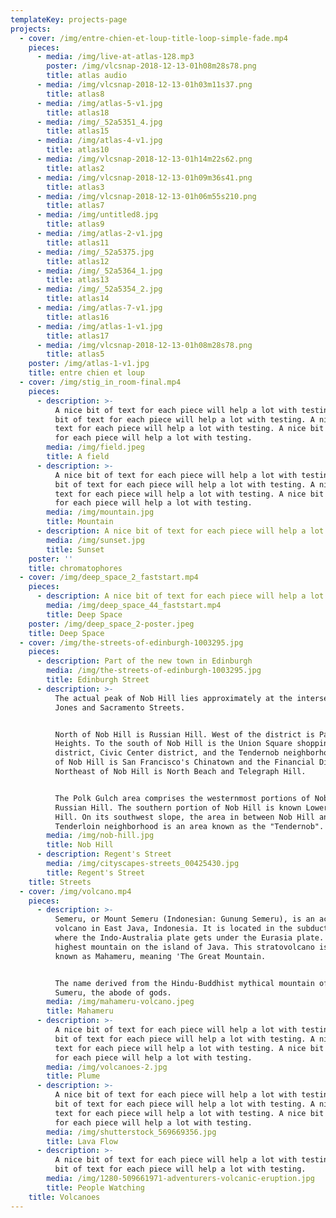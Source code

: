 ```yaml
---
templateKey: projects-page
projects:
  - cover: /img/entre-chien-et-loup-title-loop-simple-fade.mp4
    pieces:
      - media: /img/live-at-atlas-128.mp3
        poster: /img/vlcsnap-2018-12-13-01h08m28s78.png
        title: atlas audio
      - media: /img/vlcsnap-2018-12-13-01h03m11s37.png
        title: atlas8
      - media: /img/atlas-5-v1.jpg
        title: atlas18
      - media: /img/_52a5351_4.jpg
        title: atlas15
      - media: /img/atlas-4-v1.jpg
        title: atlas10
      - media: /img/vlcsnap-2018-12-13-01h14m22s62.png
        title: atlas2
      - media: /img/vlcsnap-2018-12-13-01h09m36s41.png
        title: atlas3
      - media: /img/vlcsnap-2018-12-13-01h06m55s210.png
        title: atlas7
      - media: /img/untitled8.jpg
        title: atlas9
      - media: /img/atlas-2-v1.jpg
        title: atlas11
      - media: /img/_52a5375.jpg
        title: atlas12
      - media: /img/_52a5364_1.jpg
        title: atlas13
      - media: /img/_52a5354_2.jpg
        title: atlas14
      - media: /img/atlas-7-v1.jpg
        title: atlas16
      - media: /img/atlas-1-v1.jpg
        title: atlas17
      - media: /img/vlcsnap-2018-12-13-01h08m28s78.png
        title: atlas5
    poster: /img/atlas-1-v1.jpg
    title: entre chien et loup
  - cover: /img/stig_in_room-final.mp4
    pieces:
      - description: >-
          A nice bit of text for each piece will help a lot with testing. A nice
          bit of text for each piece will help a lot with testing. A nice bit of
          text for each piece will help a lot with testing. A nice bit of text
          for each piece will help a lot with testing.
        media: /img/field.jpeg
        title: A field
      - description: >-
          A nice bit of text for each piece will help a lot with testing. A nice
          bit of text for each piece will help a lot with testing. A nice bit of
          text for each piece will help a lot with testing. A nice bit of text
          for each piece will help a lot with testing.
        media: /img/mountain.jpg
        title: Mountain
      - description: A nice bit of text for each piece will help a lot with testing.
        media: /img/sunset.jpg
        title: Sunset
    poster: ''
    title: chromatophores
  - cover: /img/deep_space_2_faststart.mp4
    pieces:
      - description: A nice bit of text for each piece will help a lot with testing.
        media: /img/deep_space_44_faststart.mp4
        title: Deep Space
    poster: /img/deep_space_2-poster.jpeg
    title: Deep Space
  - cover: /img/the-streets-of-edinburgh-1003295.jpg
    pieces:
      - description: Part of the new town in Edinburgh
        media: /img/the-streets-of-edinburgh-1003295.jpg
        title: Edinburgh Street
      - description: >-
          The actual peak of Nob Hill lies approximately at the intersection of
          Jones and Sacramento Streets.


          North of Nob Hill is Russian Hill. West of the district is Pacific
          Heights. To the south of Nob Hill is the Union Square shopping
          district, Civic Center district, and the Tendernob neighborhood. East
          of Nob Hill is San Francisco's Chinatown and the Financial District.
          Northeast of Nob Hill is North Beach and Telegraph Hill.


          The Polk Gulch area comprises the westernmost portions of Nob Hill and
          Russian Hill. The southern portion of Nob Hill is known Lower Nob
          Hill. On its southwest slope, the area in between Nob Hill and the
          Tenderloin neighborhood is an area known as the "Tendernob".
        media: /img/nob-hill.jpg
        title: Nob Hill
      - description: Regent's Street
        media: /img/cityscapes-streets_00425430.jpg
        title: Regent's Street
    title: Streets
  - cover: /img/volcano.mp4
    pieces:
      - description: >-
          Semeru, or Mount Semeru (Indonesian: Gunung Semeru), is an active
          volcano in East Java, Indonesia. It is located in the subduction zone,
          where the Indo-Australia plate gets under the Eurasia plate. It is the
          highest mountain on the island of Java. This stratovolcano is also
          known as Mahameru, meaning 'The Great Mountain.


          The name derived from the Hindu-Buddhist mythical mountain of Meru or
          Sumeru, the abode of gods.
        media: /img/mahameru-volcano.jpeg
        title: Mahameru
      - description: >-
          A nice bit of text for each piece will help a lot with testing. A nice
          bit of text for each piece will help a lot with testing. A nice bit of
          text for each piece will help a lot with testing. A nice bit of text
          for each piece will help a lot with testing.
        media: /img/volcanoes-2.jpg
        title: Plume
      - description: >-
          A nice bit of text for each piece will help a lot with testing. A nice
          bit of text for each piece will help a lot with testing. A nice bit of
          text for each piece will help a lot with testing. A nice bit of text
          for each piece will help a lot with testing.
        media: /img/shutterstock_569669356.jpg
        title: Lava Flow
      - description: >-
          A nice bit of text for each piece will help a lot with testing. A nice
          bit of text for each piece will help a lot with testing.
        media: /img/1280-509661971-adventurers-volcanic-eruption.jpg
        title: People Watching
    title: Volcanoes
---
```


